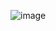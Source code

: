 
![image](https://github.com/EricCharnesky/CIS200-Winter2024/assets/2469199/e999ee97-4449-4f13-9e22-03a8cbd94e46)
